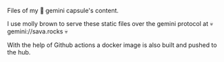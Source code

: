 Files of my 🚀 gemini capsule's content. 

I use molly brown to serve these static files over the gemini protocol at 💀 gemini://sava.rocks 💀

With the help of Github actions a docker image is also built and pushed to the hub. 